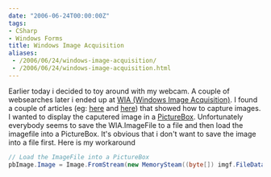 ```yaml
---
date: "2006-06-24T00:00:00Z"
tags:
- CSharp
- Windows Forms
title: Windows Image Acquisition
aliases:
 - /2006/06/24/windows-image-acquisition/
 - /2006/06/24/windows-image-acquisition.html
---
```

Earlier today i decided to toy around with my webcam. A couple of websearches later i ended up at [WIA (Windows Image Acquisition)](http://msdn.microsoft.com/library/default.asp?url=/library/en-us/wia/wia/overviews/startpage.asp). I found a couple of articles (eg: [here](http://msdn.microsoft.com/coding4fun/someassemblyrequired/lookatme/default.aspx) and [here](http://blogs.msdn.com/robburke/archive/2005/09/21/472541.aspx)) that showed how to capture images. I wanted to display the caputered image in a [PictureBox](http://msdn2.microsoft.com/en-us/library/system.windows.forms.picturebox.aspx). Unfortunately everybody seems to save the WIA.ImageFile to a file and then load the imagefile into a PictureBox. It's obvious that i don't want to save the image into a file first. Here is my workaround

```csharp
// Load the ImageFile into a PictureBox
pbImage.Image = Image.FromStream(new MemorySteam((byte[]) imgf.FileData.get_BinaryData()));
```
